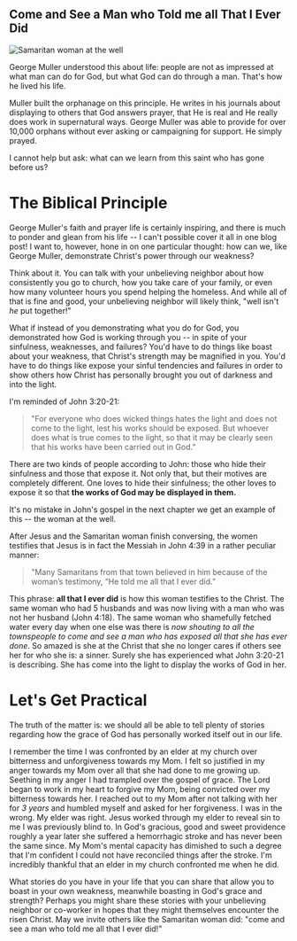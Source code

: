 ## Come and See a Man who Told me all That I Ever Did

![Samaritan woman at the well](https://www.faithward.org/wp-content/uploads/2020/04/She-is-Called-Bible-Study-chapter-slides-2-1536x864.jpg)

George Muller understood this about life: people are not as impressed at what man can do for God, but what God can do through a man. That's how he lived his life. 

Muller built the orphanage on this principle. He writes in his journals about displaying to others that God answers prayer, that He is real and He really does work in supernatural ways. George Muller was able to provide for over 10,000 orphans without ever asking or campaigning for support. He simply prayed.

I cannot help but ask: what can we learn from this saint who has gone before us?

# The Biblical Principle

George Muller's faith and prayer life is certainly inspiring, and there is much to ponder and glean from his life -- I can't possible cover it all in one blog post! I want to, however, hone in on one particular thought: how can we, like George Muller, demonstrate Christ's power through our weakness? 

Think about it. You can talk with your unbelieving neighbor about how consistently you go to church, how you take care of your family, or even how many volunteer hours you spend helping the homeless. And while all of that is fine and good, your unbelieving neighbor will likely think, "well isn't *he* put together!"

What if instead of you demonstrating what you do for God, you demonstrated how God is working through you -- in spite of your sinfulness, weaknesses, and failures? You'd have to do things like boast about your weakness, that Christ's strength may be magnified in you. You'd have to do things like expose your sinful tendencies and failures in order to show others how Christ has personally brought you out of darkness and into the light.

I'm reminded of John 3:20-21: 
> "For everyone who does wicked things hates the light and does not come to the light, lest his works should be exposed. But whoever does what is true comes to the light, so that it may be clearly seen that his works have been carried out in God.”

There are two kinds of people according to John: those who hide their sinfulness and those that expose it. Not only that, but their motives are completely different. One loves to hide their sinfulness; the other loves to expose it so that **the works of God may be displayed in them.**

It's no mistake in John's gospel in the next chapter we get an example of this -- the woman at the well.

After Jesus and the Samaritan woman finish conversing, the women testifies that Jesus is in fact the Messiah in John 4:39 in a rather peculiar manner:

> "Many Samaritans from that town believed in him because of the woman’s testimony, “He told me all that I ever did.” 

This phrase: **all that I ever did** is how this woman testifies to the Christ. The same woman who had 5 husbands and was now living with a man who was not her husband (John 4:18). The same woman who shamefully fetched water every day when one else was there is *now shouting to all the townspeople to come and see a man who has exposed all that she has ever done*. So amazed is she at the Christ that she no longer cares if others see her for who she is: a sinner. Surely she has experienced what John 3:20-21 is describing. She has come into the light to display the works of God in her. 

# Let's Get Practical
The truth of the matter is: we should all be able to tell plenty of stories regarding how the grace of God has personally worked itself out in our life.

I remember the time I was confronted by an elder at my church over bitterness and unforgiveness towards my Mom. I felt so justified in my anger towards my Mom over all that she had done to me growing up. Seething in my anger I had trampled over the gospel of grace. The Lord began to work in my heart to forgive my Mom, being convicted over my bitterness towards her. I reached out to my Mom after not talking with her for *3 years* and humbled myself and asked for her forgiveness. I was in the wrong. My elder was right. Jesus worked through my elder to reveal sin to me I was previously blind to. In God's gracious, good and sweet providence roughly a year later she suffered a hemorrhagic stroke and has never been the same since. My Mom's mental capacity has dimished to such a degree that I'm confident I could not have reconciled things after the stroke. I'm incredibly thankful that an elder in my church confronted me when he did.

What stories do you have in your life that you can share that allow you to boast in your own weakness, meanwhile boasting in God's grace and strength? Perhaps you might share these stories with your unbelieving neighbor or co-worker in hopes that they might themselves encounter the risen Christ. May we invite others like the Samaritan woman did: "come and see a man who told me all that I ever did!"
